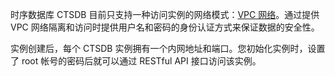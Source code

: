 时序数据库 CTSDB 目前只支持一种访问实例的网络模式：[VPC 网络](https://intl.cloud.tencent.com/document/product/215/535)。通过提供 VPC 网络隔离和访问时提供用户名和密码的身份认证方式来保证数据的安全性。

实例创建后，每个 CTSDB 实例拥有一个内网地址和端口。您初始化实例时，设置了 root 帐号的密码后就可以通过 RESTful API 接口访问该实例。

